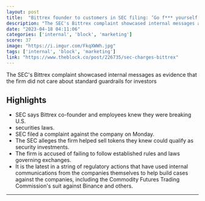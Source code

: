 ```yaml
---
layout: post
title:  "Bittrex founder to customers in SEC filing: ‘Go f*** yourself’"
description: "The SEC's Bittrex complaint showcased internal messages as evidence that the firm did not care about standard guardrails for investors"
date: "2023-04-18 04:11:06"
categories: ['internal', 'block', 'marketing']
score: 37
image: "https://i.imgur.com/FkqXWWh.jpg"
tags: ['internal', 'block', 'marketing']
link: "https://www.theblock.co/post/226735/sec-charges-bittrex"
---
```


The SEC's Bittrex complaint showcased internal messages as evidence that the firm did not care about standard guardrails for investors

## Highlights

- SEC says Bittrex co-founder and employees knew they were breaking U.S.
- securities laws.
- SEC filed a complaint against the company on Monday.
- The SEC alleges the firm helped sell tokens they knew could qualify as security investments.
- The firm is accused of failing to follow established rules and laws governing exchanges.
- It is the latest in a string of regulatory actions that have used internal communications from the companies themselves to help build cases against the companies, including the Commodity Futures Trading Commission's suit against Binance and others.

---
